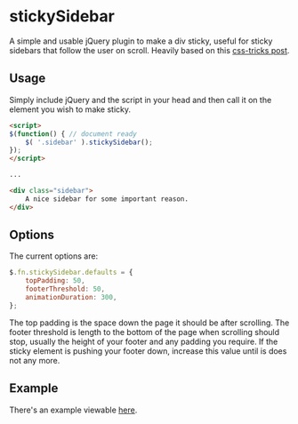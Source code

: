 # stickySidebar
A simple and usable jQuery plugin to make a div sticky, useful for sticky sidebars that follow the user
on scroll. Heavily based on this [css-tricks post](https://css-tricks.com/scrollfollow-sidebar/).

## Usage
Simply include jQuery and the script in your head and then call it on the element you wish to make
sticky.

```html
<script>
$(function() { // document ready
    $( '.sidebar' ).stickySidebar();
});
</script>

...

<div class="sidebar">
    A nice sidebar for some important reason.
</div>
```

## Options
The current options are:

```javascript
$.fn.stickySidebar.defaults = {
    topPadding: 50,
    footerThreshold: 50,
    animationDuration: 300,
};
```

The top padding is the space down the page it should be after scrolling.
The footer threshold is length to the bottom of the page when scrolling should stop, usually the height
of your footer and any padding you require. If the sticky element is pushing your footer down, increase this
value until is does not any more.

## Example
There's an example viewable [here](https://tony-rowan.github.io/sticky-sidebar/).
